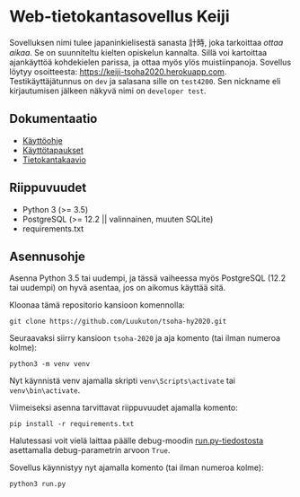 # Web-tietokantasovellus Keiji
Sovelluksen nimi tulee japaninkielisestä sanasta 計時, joka tarkoittaa _ottaa aikaa_. Se on suunniteltu kielten opiskelun kannalta. Sillä voi kartoittaa ajankäyttöä kohdekielen parissa, ja ottaa myös ylös muistiinpanoja. Sovellus löytyy osoitteesta: https://keiji-tsoha2020.herokuapp.com. Testikäyttäjätunnus on `dev` ja salasana sille on `test4200`. Sen nickname eli kirjautumisen jälkeen näkyvä nimi on `developer test`.

## Dokumentaatio
* [Käyttöohje](documentation/user_guide.md)
* [Käyttötapaukset](documentation/user_stories.md)
* [Tietokantakaavio](documentation/database_diagram.md)

## Riippuvuudet
 * Python 3 (>= 3.5)
 * PostgreSQL (>= 12.2 || valinnainen, muuten SQLite)
 * requirements.txt

## Asennusohje
Asenna Python 3.5 tai uudempi, ja tässä vaiheessa myös PostgreSQL (12.2 tai uudempi) on hyvä asentaa, jos on aikomus käyttää sitä.

Kloonaa tämä repositorio kansioon komennolla: 
```
git clone https://github.com/Luukuton/tsoha-hy2020.git
```
Seuraavaksi siirry kansioon `tsoha-2020` ja aja komento (tai ilman numeroa kolme):  
```
python3 -m venv venv
```

Nyt käynnistä venv ajamalla skripti `venv\Scripts\activate` tai `venv\bin\activate`.

Viimeiseksi asenna tarvittavat riippuvuudet ajamalla komento: 
```
pip install -r requirements.txt
```
Halutessasi voit vielä laittaa päälle debug-moodin [run.py-tiedostosta](run.py) asettamalla debug-parametrin arvoon `True`.

Sovellus käynnistyy nyt ajamalla komento (tai ilman numeroa kolme): 
```
python3 run.py
```
